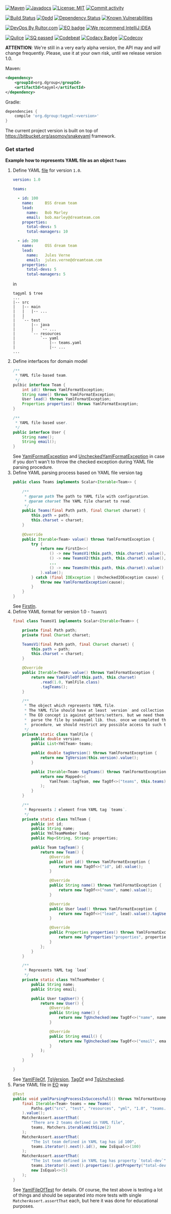 [![Maven](https://img.shields.io/maven-central/v/org.dgroup/tagyml.svg)](https://mvnrepository.com/artifact/org.dgroup/tagyml)
[![Javadocs](http://www.javadoc.io/badge/org.dgroup/tagyml.svg)](http://www.javadoc.io/doc/org.dgroup/tagyml)
[![License: MIT](https://img.shields.io/github/license/mashape/apistatus.svg)](./license.txt)
[![Commit activity](https://img.shields.io/github/commit-activity/y/dgroup/tagyml.svg?style=flat-square)](https://github.com/dgroup/tagyml/graphs/commit-activity)

[![Build Status](https://travis-ci.org/dgroup/tagyml.svg?branch=master&style=for-the-badge)](https://travis-ci.org/dgroup/tagyml)
[![0pdd](http://www.0pdd.com/svg?name=dgroup/tagyml)](http://www.0pdd.com/p?name=dgroup/tagyml)
[![Dependency Status](https://requires.io/github/dgroup/tagyml/requirements.svg?branch=master)](https://requires.io/github/dgroup/tagyml/requirements/?branch=master)
[![Known Vulnerabilities](https://snyk.io/test/github/dgroup/tagyml/badge.svg)](https://snyk.io/org/dgroup/project/58b731a9-6b07-4ccf-9044-ad305ad243e6/?tab=dependencies&vulns=vulnerable)

[![DevOps By Rultor.com](http://www.rultor.com/b/dgroup/tagyml)](http://www.rultor.com/p/dgroup/tagyml)
[![EO badge](http://www.elegantobjects.org/badge.svg)](http://www.elegantobjects.org/#principles)
[![We recommend IntelliJ IDEA](http://www.elegantobjects.org/intellij-idea.svg)](https://www.jetbrains.com/idea/)

[![Qulice](https://img.shields.io/badge/qulice-passed-blue.svg)](http://www.qulice.com/)
[![SQ passed](https://sonarcloud.io/api/project_badges/measure?project=org.dgroup%3Atagyml&metric=alert_status)](https://sonarcloud.io/dashboard?id=org.dgroup%3Atagyml)
[![Codebeat](https://codebeat.co/badges/f61cb4a4-660f-4149-bbc6-8b66fec90941)](https://codebeat.co/projects/github-com-dgroup-tagyml-master)
[![Codacy Badge](https://api.codacy.com/project/badge/Grade/011685357fc44898a8538d3e51d8da70)](https://www.codacy.com/app/dgroup/tagyml?utm_source=github.com&amp;utm_medium=referral&amp;utm_content=dgroup/tagyml&amp;utm_campaign=Badge_Grade)
[![Codecov](https://codecov.io/gh/dgroup/tagyml/branch/master/graph/badge.svg?token=Pqdeao3teI)](https://codecov.io/gh/dgroup/tagyml)

**ATTENTION**: We're still in a very early alpha version, the API
may and _will_ change frequently. Please, use it at your own risk,
until we release version 1.0.

Maven:
```xml
<dependency>
    <groupId>org.dgroup</groupId>
    <artifactId>tagyml</artifactId>
</dependency>
```
Gradle:
```groovy
dependencies {
    compile 'org.dgroup:tagyml:<version>'
}
```
The current project version is built on top of https://bitbucket.org/asomov/snakeyaml framework.

### Get started
**Example how to represents YAML file as an object `Teams`**
 1. Define YAML [file](/src/test/resources/yaml/teams.yaml) for version `1.0`.
    ```yaml
    version: 1.0

    teams:

      - id: 100
        name:     BSS dream team
        lead:
          name:   Bob Marley
          email:  bob.marley@dreamteam.com
        properties:
          total-devs: 5
          total-managers: 10

      - id: 200
        name:     OSS dream team
        lead:
          name:   Jules Verne
          email:  jules.verne@dreamteam.com
        properties:
          total-devs: 5
          total-managers: 5
    ```
    in
    ```
    tagyml $ tree
    ...
    |-- src
    |   |-- main
    |   |   |-- ...
    |   |
    |   `-- test
    |       |-- java
    |       |   `-- ...
    |       `-- resources
    |           `-- yaml
    |               |-- teams.yaml
    |               |-- ...
    ...
    ```
 2. Define interfaces for domain model
    ```java
    /** 
     * YAML file-based team.
     */
    pulbic interface Team {
        int id() throws YamlFormatException;
        String name() throws YamlFormatException;
        User lead() throws YamlFormatException;
        Properties properties() throws YamlFormatException;
    }
    
    /**
     * YAML file-based user.
     */
    public interface User {
        String name();
        String email();
    }
    ```
    See [YamlFormatException](/src/main/java/org/dgroup/yaml/YamlFormatException.java) and [UncheckedYamlFormatException](/src/main/java/org/dgroup/yaml/UncheckedYamlFormatException.java) in case if you don't wan't to throw the checked exception during YAML file parsing procedure.
 3. Define YAML parsing process based on YAML file version tag
    ```java
    public class Teams implements Scalar<Iterable<Team>> {
        
        /**
         * @param path The path to YAML file with configuration.
         * @param charset The YAML file charset to read.
         */
        public Teams(final Path path, final Charset charset) {
            this.path = path;
            this.charset = charset;
        }
        
        @Override
        public Iterable<Team> value() throws YamlFormatException {
            try {
                return new FirstIn<>(
                    () -> new TeamsV1(this.path, this.charset).value(),
                    () -> new TeamsV2(this.path, this.charset).value(),
                    ...
                    () -> new TeamsVn(this.path, this.charset).value()
                ).value();
            } catch (final IOException | UncheckedIOException cause) {
                throw new YamlFormatException(cause);
            }
        }
    }
    ```
    See [FirstIn](/src/main/java/org/dgroup/yaml/scalar/FirstIn.java).
 4. Define YAML format for version 1.0 - `TeamsV1`
    ```java
    final class TeamsV1 implements Scalar<Iterable<Team>> {
    
        private final Path path;
        private final Charset charset;
    
        TeamsV1(final Path path, final Charset charset) {
            this.path = path;
            this.charset = charset;
        }
    
        @Override
        public Iterable<Team> value() throws YamlFormatException {
            return new YamlFileOf(this.path, this.charset)
                .read(1.0, YamlFile.class)
                .tagTeams();
        }
    
        /**
         * The object which represents YAML file.
         * The YAML file should have at least `version` and collection of `team`.
         * The EO concept is against getters/setters, but we need them in order to
         *  parse the file by snakeyaml lib, thus, once we completed the parsing
         *  procedure, we should restrict any possible access to such type of objects.
         */
        private static class YamlFile {
            public double version;
            public List<YmlTeam> teams;
    
            public double tagVersion() throws YamlFormatException {
                return new TgVersion(this.version).value();
            }
    
            public Iterable<Team> tagTeams() throws YamlFormatException {
                return new Mapped<>(
                    YamlTeam::tagTeam, new TagOf<>("teams", this.teams).value()
                );
            }
        }
    
        /**
         * Represents 1 element from YAML tag `teams`.
         */
        private static class YmlTeam {
            public int id;
            public String name;
            public YmlTeamMember lead;
            public Map<String, String> properties;
    
            public Team tagTeam() {
                return new Team() {
                    @Override
                    public int id() throws YamlFormatException {
                        return new TagOf<>("id", id).value();
                    }
    
                    @Override
                    public String name() throws YamlFormatException {
                        return new TagOf<>("name", name).value();
                    }
    
                    @Override
                    public User lead() throws YamlFormatException {
                        return new TagOf<>("lead", lead).value().tagUser();
                    }
    
                    @Override
                    public Properties properties() throws YamlFormatException {
                        return new TgProperties("properties", properties);
                    }
                };
            }
        }
    
        /**
         * Represents YAML tag `lead`
         */
        private static class YmlTeamMember {
            public String name;
            public String email;
    
            public User tagUser() {
                return new User() {
                    @Override
                    public String name() {
                        return new TgUnchecked(new TagOf<>("name", name)).value();
                    }

                    @Override
                    public String email() {
                        return new TgUnchecked(new TagOf<>("email", email)).value();
                    }
                );
            }
        }
    
    }
    ```
    See [YamlFileOf](/src/main/java/org/dgroup/yaml/file/YamlFileOf.java), [TgVersion](/src/main/java/org/dgroup/yaml/tag/TgVersion.java), [TagOf](/src/main/java/org/dgroup/yaml/tag/TagOf.java) and [TgUnchecked](/src/main/java/org/dgroup/yaml/tag/TgUnchecked.java).
 5. Parse YAML file in [EO](http://www.elegantobjects.org/#principles) way
    ```java
    @Test
    public void yamlParsingProcessIsSuccessfull() throws YmlFormatException {
        final Iterable<Team> teams = new Teams(
            Paths.get("src", "test", "resources", "yml", "1.0", "teams.yml")
        ).value();
        MatcherAssert.assertThat(
            "There are 2 teams defined in YAML file",
            teams, Matchers.iterableWithSize(2)
        );
        MatcherAssert.assertThat(
            "The 1st team defined in YAML tag has id 100",
            teams.iterator().next().id(), new IsEqual<>(100)
        );
        MatcherAssert.assertThat(
            "The 1st team defined in YAML tag has property `total-dev`",
            teams.iterator().next().properties().getProperty("total-dev"),
            new IsEqual<>(5)
        );
    }
    ```
    See [YamlFileOfTest](/src/test/java/org/dgroup/yaml/YamlFileOfTest.java) for details.
    Of course, the test above is testing a lot of things and should be separated into more tests with single `MatcherAssert.assertThat` each, but here it was done for educational purposes.
